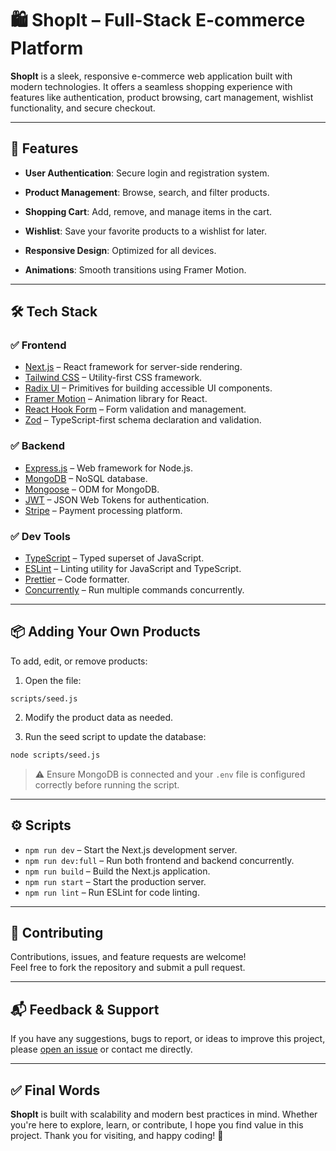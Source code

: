 # 🛍️ ShopIt – Full-Stack E-commerce Platform

**ShopIt** is a sleek, responsive e-commerce web application built with modern technologies. It offers a seamless shopping experience with features like authentication, product browsing, cart management, wishlist functionality, and secure checkout.

---

## 🚀 Features

- **User Authentication**: Secure login and registration system.
- **Product Management**: Browse, search, and filter products.
- **Shopping Cart**: Add, remove, and manage items in the cart.
- **Wishlist**: Save your favorite products to a wishlist for later.

- **Responsive Design**: Optimized for all devices.
- **Animations**: Smooth transitions using Framer Motion.

---

## 🛠️ Tech Stack

### ✅ Frontend

- [Next.js](https://nextjs.org/) – React framework for server-side rendering.
- [Tailwind CSS](https://tailwindcss.com/) – Utility-first CSS framework.
- [Radix UI](https://www.radix-ui.com/) – Primitives for building accessible UI components.
- [Framer Motion](https://www.framer.com/motion/) – Animation library for React.
- [React Hook Form](https://react-hook-form.com/) – Form validation and management.
- [Zod](https://zod.dev/) – TypeScript-first schema declaration and validation.

### ✅ Backend

- [Express.js](https://expressjs.com/) – Web framework for Node.js.
- [MongoDB](https://www.mongodb.com/) – NoSQL database.
- [Mongoose](https://mongoosejs.com/) – ODM for MongoDB.
- [JWT](https://jwt.io/) – JSON Web Tokens for authentication.
- [Stripe](https://stripe.com/) – Payment processing platform.

### ✅ Dev Tools

- [TypeScript](https://www.typescriptlang.org/) – Typed superset of JavaScript.
- [ESLint](https://eslint.org/) – Linting utility for JavaScript and TypeScript.
- [Prettier](https://prettier.io/) – Code formatter.
- [Concurrently](https://www.npmjs.com/package/concurrently) – Run multiple commands concurrently.

---

## 📦 Adding Your Own Products

To add, edit, or remove products:

1. Open the file:

```
scripts/seed.js
```

2. Modify the product data as needed.

3. Run the seed script to update the database:

```bash
node scripts/seed.js
```

> ⚠️ Ensure MongoDB is connected and your `.env` file is configured correctly before running the script.

---

## ⚙️ Scripts

- `npm run dev` – Start the Next.js development server.
- `npm run dev:full` – Run both frontend and backend concurrently.
- `npm run build` – Build the Next.js application.
- `npm run start` – Start the production server.
- `npm run lint` – Run ESLint for code linting.

---

## 🙌 Contributing

Contributions, issues, and feature requests are welcome!  
Feel free to fork the repository and submit a pull request.

---

## 📬 Feedback & Support

If you have any suggestions, bugs to report, or ideas to improve this project, please [open an issue](https://github.com/Pushkaraj-Palli/ShopIt/issues) or contact me directly.

---

## ✅ Final Words

**ShopIt** is built with scalability and modern best practices in mind. Whether you're here to explore, learn, or contribute, I hope you find value in this project. Thank you for visiting, and happy coding! 🚀

